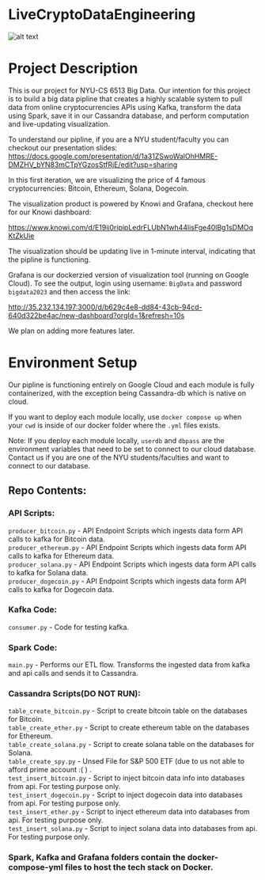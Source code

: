 # LiveCryptoDataEngineering
![alt text](https://github.com/Sayan9661/LiveCryptoDataEngineering/blob/main/grafana%20scn.jpg "Grafana Dash")


# Project Description
This is our project for NYU-CS 6513 Big Data. Our intention for this project is to build a big data pipline that creates a highly scalable system to pull data from online cryptocurrencies APIs using Kafka, transform the data using Spark, save it in our Cassandra database, and perform computation and live-updating visualization. 

To understand our pipline, if you are a NYU student/faculty you can checkout our presentation slides:
https://docs.google.com/presentation/d/1a31ZSwoWalOhHMRE-DMZHV_bYN83mCTpYGzosStfRjE/edit?usp=sharing

In this first iteration, we are visualizing the price of 4 famous cryptocurrencies: Bitcoin, Ethereum, Solana, Dogecoin.

The visualization product is powered by Knowi and Grafana, checkout here for our Knowi dashboard:

https://www.knowi.com/d/E19ii0ripipLedrFLUbN1wh44lisFge40lBg1sDMOqKtZkUie

The visualization should be updating live in 1-minute interval, indicating that the pipline is functioning. 

Grafana is our dockerzied version of visualization tool (running on Google Cloud). To see the output, login using username: `BigData` and password `bigdata2023` and then access the link:

http://35.232.134.197:3000/d/b629c4e8-dd84-43cb-94cd-640d322be4ac/new-dashboard?orgId=1&refresh=10s

We plan on adding more features later. 

# Environment Setup
Our pipline is functioning entirely on Google Cloud and each module is fully containerized, with the exception being Cassandra-db which is native on cloud.

If you want to deploy each module locally, use `docker compose up` when your `cwd` is inside of our docker folder where the `.yml` files exists.

Note: If you deploy each module locally, `userdb` and `dbpass` are the environment variables that need to be set to connect to our cloud database. Contact us if you are one of the NYU students/faculties and want to connect to our database.

## Repo Contents:

### API Scripts:

`producer_bitcoin.py` - API Endpoint Scripts which ingests data form API calls to kafka for Bitcoin data.<br>
`producer_ethereum.py` - API Endpoint Scripts which ingests data form API calls to kafka for Ethereum data.<br>
`producer_solana.py` - API Endpoint Scripts which ingests data form API calls to kafka for Solana data.<br>
`producer_dogecoin.py` - API Endpoint Scripts which ingests data form API calls to kafka for Dogecoin data.<br>

### Kafka Code:

`consumer.py` - Code for testing kafka.

### Spark Code:

`main.py` - Performs our ETL flow. Transforms the ingested data from kafka and api calls and sends it to Cassandra.

### Cassandra Scripts(DO NOT RUN):

`table_create_bitcoin.py` - Script to create bitcoin table on the databases for Bitcoin. <br>
`table_create_ether.py` - Script to create ethereum table on the databases for Ethereum. <br>
`table_create_solana.py` - Script to create solana table on the databases for Solana. <br>
`table_create_spy.py` - Unsed File for S&P 500 ETF (due to us not able to afford prime account :( ) .<br>
`test_insert_bitcoin.py` - Script to inject bitcoin data info into databases from api. For testing purpose only. <br>
`test_insert_dogecoin.py` - Script to inject dogecoin data into databases from api. For testing purpose only. <br>
`test_insert_ether.py` - Script to inject ethereum data into databases from api. For testing purpose only.<br>
`test_insert_solana.py` - Script to inject solana data into databases from api. For testing purpose only. <br>

### Spark, Kafka and Grafana folders contain the docker-compose-yml files to host the tech stack on Docker.




